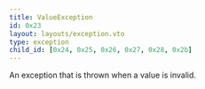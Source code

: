 ```yaml
---
title: ValueException
id: 0x23
layout: layouts/exception.vto
type: exception
child_id: [0x24, 0x25, 0x26, 0x27, 0x28, 0x2b]
---
```

An exception that is thrown when a value is invalid.
